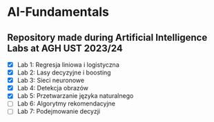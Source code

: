 # AI-Fundamentals
## Repository made during Artificial Intelligence Labs at AGH UST 2023/24

- [x] Lab 1: Regresja liniowa i logistyczna
- [x] Lab 2: Lasy decyzyjne i boosting
- [x] Lab 3: Sieci neuronowe
- [x] Lab 4: Detekcja obrazów
- [x] Lab 5: Przetwarzanie języka naturalnego
- [ ] Lab 6: Algorytmy rekomendacyjne
- [ ] Lab 7: Podejmowanie decyzji   
